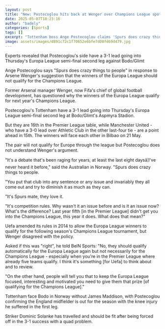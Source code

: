```yaml
---
layout: post
title: "New: Postecoglou hits back at Wenger over Champions League spot row"
date: 2025-05-07T18:23:16
author: "badely"
categories: [Sports]
tags: []
excerpt: "Tottenham boss Ange Postecoglou claims 'Spurs does crazy things to people' in response to Arsene Wenger's suggestion the winners of the Europa League "
image: assets/images/d891c72c1f70652e6bfe7d08fd69d479.jpg
---
```


Experts revealed that Postecoglou's side have a 3-1 lead going into Thursday's Europa League semi-final second leg against Bodo/Glimt

Ange Postecoglou says "Spurs does crazy things to people" in response to Arsene Wenger's suggestion that the winners of the Europa League should not qualify for the Champions League.

Former Arsenal manager Wenger, now Fifa's chief of global football development, has questioned why the winners of the Europa League qualify for next year's Champions League. 

Postecoglou's Tottenham have a 3-1 lead going into Thursday's Europa League semi-final second leg at Bodo/Glimt's Aspmyra Stadion. 

But they are 16th in the Premier League table, while Manchester United - who have a 3-0 lead over Athletic Club in the other last-four tie - are a point ahead in 15th. The winners will face each other in Bilbao on 21 May.

The pair will not qualify for Europe through the league but Postecoglou does not understand Wenger's argument. 

"It's a debate that's been raging for years, at least the last eight daysâ¦I've never heard it before," said the Australian in Norway. "Spurs does crazy things to people. 

"You put that club into any sentence or any issue and invariably they all come out and try to diminish it as much as they can.

"It's Spurs mate, they love it.

"It's competition rules. Why wasn't it an issue before and is it an issue now? What's the difference? Last year fifth [in the Premier League] didn't get you into the Champions League, this year it does. What does that mean?"

Uefa amended its rules in 2014 to allow the Europa League winners to qualify for the following season's Champions League tournament, but Wenger disagreed with the policy.

Asked if this was "right", he told BeIN Sports: "No, they should qualify automatically for the Europa League again but not necessarily for the Champions League - especially when you're in the Premier League where already five teams qualify. I think it's something [for Uefa] to think about and to review.

"On the other hand, people will tell you that to keep the Europa League focused, interesting and motivated you need to give them that prize [of qualifying for the Champions League]."

Tottenham face Bodo in Norway without James Maddison, with Postecoglou confirming the England midfielder is out for the season with the knee injury he suffered in the first leg.

Striker Dominic Solanke has travelled and should be fit after being forced off in the 3-1 success with a quad problem. 

